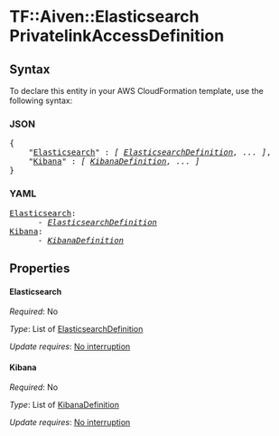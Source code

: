 # TF::Aiven::Elasticsearch PrivatelinkAccessDefinition

## Syntax

To declare this entity in your AWS CloudFormation template, use the following syntax:

### JSON

<pre>
{
    "<a href="#elasticsearch" title="Elasticsearch">Elasticsearch</a>" : <i>[ <a href="elasticsearchdefinition.md">ElasticsearchDefinition</a>, ... ]</i>,
    "<a href="#kibana" title="Kibana">Kibana</a>" : <i>[ <a href="kibanadefinition.md">KibanaDefinition</a>, ... ]</i>
}
</pre>

### YAML

<pre>
<a href="#elasticsearch" title="Elasticsearch">Elasticsearch</a>: <i>
      - <a href="elasticsearchdefinition.md">ElasticsearchDefinition</a></i>
<a href="#kibana" title="Kibana">Kibana</a>: <i>
      - <a href="kibanadefinition.md">KibanaDefinition</a></i>
</pre>

## Properties

#### Elasticsearch

_Required_: No

_Type_: List of <a href="elasticsearchdefinition.md">ElasticsearchDefinition</a>

_Update requires_: [No interruption](https://docs.aws.amazon.com/AWSCloudFormation/latest/UserGuide/using-cfn-updating-stacks-update-behaviors.html#update-no-interrupt)

#### Kibana

_Required_: No

_Type_: List of <a href="kibanadefinition.md">KibanaDefinition</a>

_Update requires_: [No interruption](https://docs.aws.amazon.com/AWSCloudFormation/latest/UserGuide/using-cfn-updating-stacks-update-behaviors.html#update-no-interrupt)

